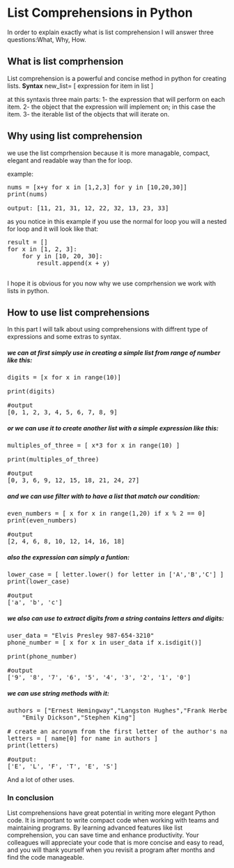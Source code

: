 # List Comprehensions in Python
In order to explain exactly what is list comprehension I will answer three questions:What, Why, How.

## What is list comprhension 
List comprehension is a powerful and concise method in python for creating lists.
<b>Syntax</b>
  new_list= [ expression for item in list ]

at this syntaxis three main parts:
1- the expression that will perform on each item. 
2- the object that the expression will implement on; in this case the item. 
3- the iterable list of the objects that will iterate on.

## Why using list comprehension 
we use the list comprhension because it is more managable, compact, elegant and readable way than the for loop.

example:
<pre>
nums = [x+y for x in [1,2,3] for y in [10,20,30]]
print(nums)

output: [11, 21, 31, 12, 22, 32, 13, 23, 33]
</pre>

as you notice in this example if you use the normal for loop you will a nested for loop and it will look like that:
<pre>
result = []
for x in [1, 2, 3]:
    for y in [10, 20, 30]:
        result.append(x + y)
        </pre>
 I hope it is obvious for you now why we use comprhension we work with lists in python.

## How to use list comprehensions
In this part I will talk about using comprehensions with diffrent type of expressions and some extras to syntax.

##### we can at first simply use in creating a simple list from range of number like this:
<pre>
digits = [x for x in range(10)]

print(digits)

#output
[0, 1, 2, 3, 4, 5, 6, 7, 8, 9]
</pre>

##### or we can use it to create another list with a simple expression like this:
<pre>
multiples_of_three = [ x*3 for x in range(10) ]

print(multiples_of_three)

#output
[0, 3, 6, 9, 12, 15, 18, 21, 24, 27]
</pre>

##### and we can use filter with to have a list that match our condition:
<pre>
even_numbers = [ x for x in range(1,20) if x % 2 == 0]
print(even_numbers)

#output
[2, 4, 6, 8, 10, 12, 14, 16, 18]
</pre>

##### also the expression can simply a funtion:
<pre>
lower_case = [ letter.lower() for letter in ['A','B','C'] ]
print(lower_case)

#output
['a', 'b', 'c']
</pre>

##### we also can use to extract digits from a string contains letters and digits:
<pre>
user_data = "Elvis Presley 987-654-3210"
phone_number = [ x for x in user_data if x.isdigit()]

print(phone_number)

#output
['9', '8', '7', '6', '5', '4', '3', '2', '1', '0']
</pre>

##### we can use string methods with it:
<pre>
authors = ["Ernest Hemingway","Langston Hughes","Frank Herbert","Toni Morrison",
    "Emily Dickson","Stephen King"]

# create an acronym from the first letter of the author's names
letters = [ name[0] for name in authors ]
print(letters)

#output:
['E', 'L', 'F', 'T', 'E', 'S']
</pre>

And a lot of other uses.

### In conclusion
List comprehensions have great potential in writing more elegant Python code. It is important to write compact code when working with teams and maintaining programs. 
By learning advanced features like list comprehension, you can save time and enhance productivity. Your colleagues will appreciate your code that is more concise and 
easy to read, and you will thank yourself when you revisit a program after months and find the code manageable.

